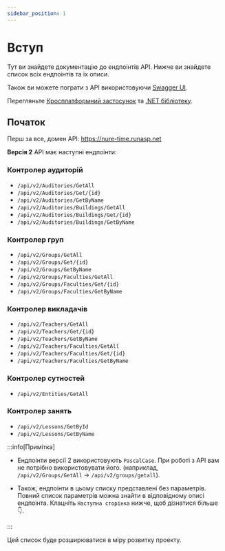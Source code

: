 ```yaml
---
sidebar_position: 1
---
```


# Вступ

Тут ви знайдете документацію до ендпоінтів API. Нижче ви знайдете список всіх ендпоінтів та їх описи.

Також ви можете пограти з API використовуючи [Swagger UI](https://nure-time.runasp.net/swagger/index.html).

Перегляньте [Кросплатформний застосунок](https://github.com/music-soul1-1/nure-timetable) та [.NET бібліотеку](https://github.com/music-soul1-1/NureTimetableAPI.DotNetLib).


## Початок

Перш за все, домен API: https://nure-time.runasp.net

**Версія 2** API має наступні ендпоінти:

### Контролер аудиторій

* `/api/v2/Auditories/GetAll`
* `/api/v2/Auditories/Get/{id}`
* `/api/v2/Auditories/GetByName`
* `/api/v2/Auditories/Buildings/GetAll`
* `/api/v2/Auditories/Buildings/Get/{id}`
* `/api/v2/Auditories/Buildings/GetByName`

### Контролер груп

* `/api/v2/Groups/GetAll`
* `/api/v2/Groups/Get/{id}`
* `/api/v2/Groups/GetByName`
* `/api/v2/Groups/Faculties/GetAll`
* `/api/v2/Groups/Faculties/Get/{id}`
* `/api/v2/Groups/Faculties/GetByName`

### Контролер викладачів

* `/api/v2/Teachers/GetAll`
* `/api/v2/Teachers/Get/{id}`
* `/api/v2/Teachers/GetByName`
* `/api/v2/Teachers/Faculties/GetAll`
* `/api/v2/Teachers/Faculties/Get/{id}`
* `/api/v2/Teachers/Faculties/GetByName`

### Контролер сутностей

* `/api/v2/Entities/GetAll`

### Контролер занять

* `/api/v2/Lessons/GetById`
* `/api/v2/Lessons/GetByName`

:::info[Примітка]

* Ендпоінти версії 2 використовують `PascalCase`. При роботі з API вам не потрібно використовувати його. 
(наприклад, `/api/v2/Groups/GetAll` -> `/api/v2/groups/getall`).

* Також, ендпоінти в цьому списку представлені без параметрів.
Повний список параметрів можна знайти в відповідному описі ендпоінта.
Клацніть `Наступна сторінка` нижче, щоб дізнатися більше 👇.


:::

Цей список буде розширюватися в міру розвитку проекту.
